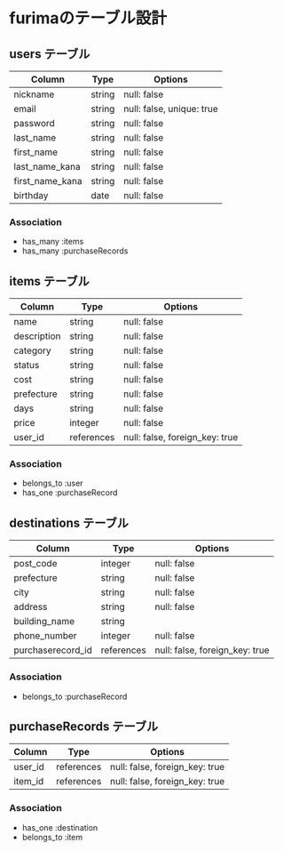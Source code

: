 # furimaのテーブル設計

## users テーブル

| Column            | Type   | Options                   |
| ----------------- | ------ | ------------------------- |
| nickname          | string | null: false               |
| email             | string | null: false, unique: true |
| password          | string | null: false               |
| last_name         | string | null: false               |
| first_name        | string | null: false               |
| last_name_kana    | string | null: false               |
| first_name_kana   | string | null: false               |
| birthday          | date   | null: false               |

### Association

- has_many :items
- has_many :purchaseRecords

## items テーブル

| Column       | Type       | Options                        |
| ------------ | ---------- | ------------------------------ |
| name         | string     | null: false                    |
| description  | string     | null: false                    |
| category     | string     | null: false                    |
| status       | string     | null: false                    |
| cost         | string     | null: false                    |
| prefecture   | string     | null: false                    |
| days         | string     | null: false                    |
| price        | integer    | null: false                    |
| user_id      | references | null: false, foreign_key: true |

### Association

- belongs_to :user
- has_one    :purchaseRecord

## destinations テーブル

| Column             | Type       | Options                        |
| ------------------ | ---------- | ------------------------------ |
| post_code          |integer     | null: false                    |
| prefecture         | string     | null: false                    |
| city               | string     | null: false                    |
| address            | string     | null: false                    |
| building_name      | string     |                                |
| phone_number       | integer    | null: false                    |
| purchaserecord_id  | references | null: false, foreign_key: true |

### Association

- belongs_to :purchaseRecord

## purchaseRecords テーブル

| Column   | Type       | Options                        |
| -------- | ---------- | ------------------------------ |
| user_id  | references | null: false, foreign_key: true |
| item_id  | references | null: false, foreign_key: true |

### Association

- has_one    :destination
- belongs_to :item